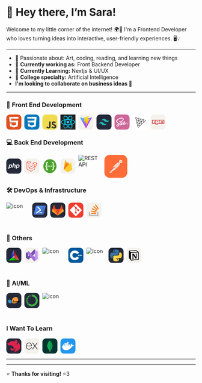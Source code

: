 # 🌸 Hey there, I’m Sara!

Welcome to my little corner of the internet! 🌍💜
I'm a Frontend Developer who loves turning ideas into interactive, user-friendly experiences. 🖥️💡

---

- 🎨 Passionate about: Art, coding, reading, and learning new things
- 🚀 **Currently working as:** Front Backend Developer
- 🦄  **Currently Learning:** Nextjs & UI/UX
- 🤖 **College specialty:** Artificial Intelligence
- **I'm looking to collaborate on business ideas  🦋**

---

### 🌈 **Front End Development**

<div align="left" style="display: flex; flex-wrap: wrap; gap: 8px;">
  <img src="./icons/HTML.svg" alt="HTML" width="40" height="40" />
  <img src="./icons/CSS.svg" alt="CSS" width="40" height="40" />
  <img src="./icons/JavaScript.svg" alt="JavaScript" width="40" height="40" />
  <img src="./icons/react.png" alt="JavaScript" width="40" height="40" />
  <img src="./icons/Vite-Light.svg" alt="CSS" width="40" height="40" />
  <img src="./icons/TailwindCSS-Dark.svg" alt="TypeScript" width="40" height="40" />
  <img src="./icons/Sass.svg" alt="TypeScript" width="40" height="40" />
  <img src="./icons/ThreeJS-Light.svg" alt="TypeScript" width="40" height="40" />
  <img src="./icons/Npm-Light.svg" alt="TypeScript" width="40" height="40" />
</div>

### 💻 **Back End Development**
<div align="left" style="display: flex; flex-wrap: nowrap; gap: 8px; align-items: center;">
  <img src="./icons/PHP-Dark.svg" alt="PHP" width="40" height="40" />
  <img src="./icons/Laravel-Light.svg" alt="Laravel" width="40" height="40" />
  <img src="./icons/swagger.png" alt="Laravel" width="40" height="40" />
  <img src="./icons/Firebase-Light.svg" alt="Firebase" width="40" height="40" />
  <img src="https://techstack-generator.vercel.app/restapi-icon.svg" alt="REST API" width="61" height="61" />
  <img src="./icons/Postman.svg" alt="REST API" width="61" height="61" />
</div>

### 🛠️ **DevOps & Infrastructure**

<div align="left" style="display: flex; flex-wrap: wrap; gap: 8px;">
  <img src="https://techstack-generator.vercel.app/docker-icon.svg" alt="icon" width="61" height="61" />
  <img src="./icons/Powershell-Dark.svg" alt="TypeScript" width="40" height="40" />
  <img src="./icons/GitLab-Dark.svg" alt="TypeScript" width="40" height="40" />
  <img src="./icons/Git.svg" alt="TypeScript" width="40" height="40" />
  <img src="./icons/StackOverflow-Light.svg" alt="StackOverflow-Light" width="40" height="40" />
</div>

### 🔧 **Others**

<div align="left" style="display: flex; flex-wrap: wrap; gap: 8px;">
  <img src="./icons/CMake-Dark.svg" alt="TypeScript" width="40" height="40" />
  <img src="./icons/VisualStudio-Light.svg" alt="TypeScript" width="40" height="40" />
  <img src="https://techstack-generator.vercel.app/github-icon.svg" alt="icon" width="61" height="61" />
  <img src="./icons/CPP.svg" alt="C++" width="40" height="40" />
  <img src="https://techstack-generator.vercel.app/java-icon.svg" alt="icon" width="51" height="51" />
  <img src="./icons/Python-Dark.svg" alt="Python" width="40" height="40" />
  <img src="./icons/Notion-Light.svg" alt="TypeScript" width="40" height="40" />
</div>

### 🤖 **AI/ML**

<div align="left" style="display: flex; flex-wrap: wrap; gap: 8px;">
  <img src="./icons/ScikitLearn-Dark.svg" alt="Scikit-Learn" width="40" height="40" />
  <img src="./icons/Anaconda-Dark.svg" alt="Anaconda" width="40" height="40" />
  <img src="https://techstack-generator.vercel.app/python-icon.svg" alt="icon" width="61" height="61" />
</div>

### **I Want To Learn**

<div align="left" style="display: flex; flex-wrap: wrap; gap: 8px;">
<img src="./icons/NestJS-Dark.svg" alt="Scikit-Learn" width="40" height="40" />
  <img src="./icons/ExpressJS-Light.svg" alt="TypeScript" width="40" height="40" />
  <img src="./icons/MongoDB.svg" alt="TypeScript" width="40" height="40" />
  <img src="./icons/Docker.svg" alt="Docker" width="40" height="40" />
</div>

<div align="center" style="display: flex; flex-wrap: wrap; gap: 5px;">

</div>

---

---

⭐ **Thanks for visiting!** ⭐3
